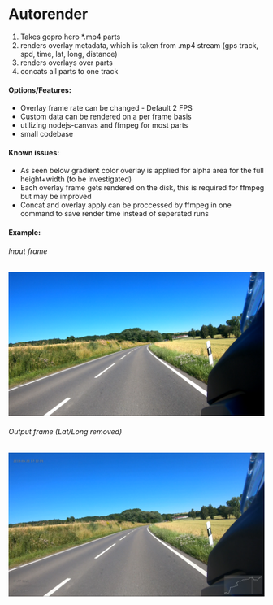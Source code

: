 # Autorender

1. Takes gopro hero *.mp4 parts
2. renders overlay metadata, which is taken from .mp4 stream (gps track, spd, time, lat, long, distance)
3. renders overlays over parts
4. concats all parts to one track

#### Options/Features:
* Overlay frame rate can be changed - Default 2 FPS
* Custom data can be rendered on a per frame basis
* utilizing nodejs-canvas and ffmpeg for most parts
* small codebase

#### Known issues:
* As seen below gradient color overlay is applied for alpha area for the full height+width (to be investigated)
* Each overlay frame gets rendered on the disk, this is required for ffmpeg but may be improved
* Concat and overlay apply can be proccessed by ffmpeg in one command to save render time instead of seperated runs

#### Example:
###### Input frame
![Input frame](https://raw.githubusercontent.com/kc1r74p/autorender/master/docs/org.png "Input frame")

###### Output frame (Lat/Long removed)
![Result frame](https://raw.githubusercontent.com/kc1r74p/autorender/master/docs/overlay.png "Result frame")

